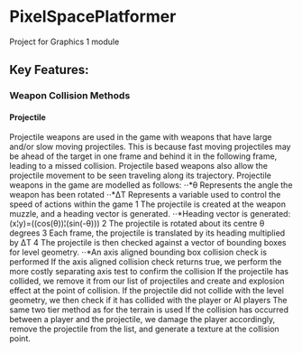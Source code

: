 # PixelSpacePlatformer
Project for Graphics 1 module

## Key Features:
### Weapon Collision Methods 

#### Projectile
Projectile weapons are used in the game with weapons that have large and/or slow moving projectiles. 
This is because fast moving projectiles may be ahead of the target in one frame and behind it in the following frame, leading to a missed collision.
Projectile based weapons also allow the projectile movement to be seen traveling along its trajectory.
Projectile weapons in the game are modelled as follows:
    ⋅⋅*θ Represents the angle the weapon has been rotated
    ⋅⋅*ΔT Represents a variable used to control the speed of actions within the game
	1 The projectile is created at the weapon muzzle, and a heading vector is generated.
	 ⋅⋅*Heading vector is generated: (x¦y)=((cos⁡(θ))¦(sin⁡(-θ)))
	2 The projectile is rotated about its centre θ degrees
	3 Each frame, the projectile is translated by its heading multiplied by ΔT
	4 The projectile is then checked against a vector of bounding boxes for level geometry.
	  ⋅⋅*An axis aligned bounding box collision check is performed
	If the axis aligned collision check returns true, we perform the more costly separating axis test to confirm the collision
	If the projectile has collided, we remove it from our list of projectiles and create and explosion effect at the point of collision.
	If the projectile did not collide with the level geometry, we then check if it has collided with the player or AI players
	The same two tier method as for the terrain is used
	If the collision has occurred between a player and the projectile, we damage the player accordingly, remove the projectile from the list, and generate a texture at the collision point.
